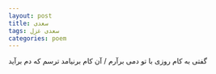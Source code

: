 ```yaml
---
layout: post
title: سعدی
tags: سعدی غزل
categories: poem
---
```


گفتی به کام روزی با تو دمی برآرم / آن کام برنیامد ترسم که دم برآید
